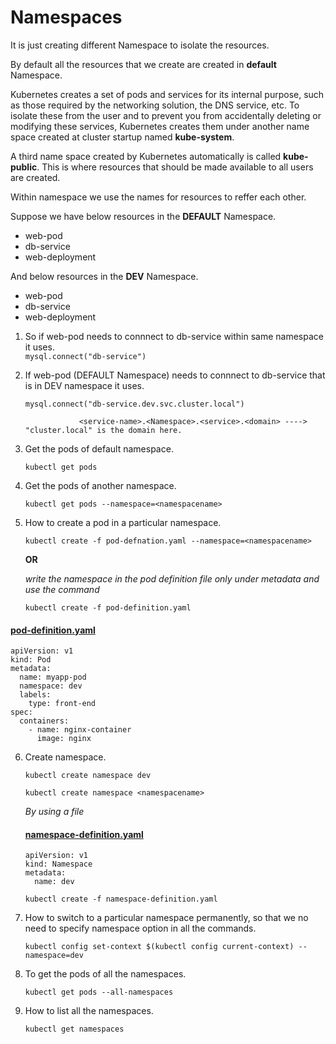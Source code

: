 # Namespaces  

It is just creating different Namespace to isolate the resources.  

By default all the resources that we create are created in **default** Namespace.

Kubernetes creates a set of pods and services for its internal purpose, such as those required by the networking solution, the DNS service, etc. To isolate these from the user and to prevent you from accidentally deleting or modifying these services, Kubernetes creates them under another name space created at cluster startup named **kube-system**.

A third name space created by Kubernetes automatically is called **kube-public**.
This is where resources that should be made available to all users are created.  

Within namespace we use the names for resources to reffer each other.

Suppose we have below resources in the **DEFAULT** Namespace.
- web-pod
- db-service
- web-deployment

And below resources in the **DEV** Namespace.
- web-pod
- db-service
- web-deployment

1. So if web-pod needs to connnect to db-service within same namespace it uses.  
    `mysql.connect("db-service")`

2. If web-pod (DEFAULT Namespace) needs to connnect to db-service that is in DEV namespace it uses.  

    `mysql.connect("db-service.dev.svc.cluster.local")`  

                   <service-name>.<Namespace>.<service>.<domain> ----> "cluster.local" is the domain here.

3. Get the pods of default namespace.  

    `kubectl get pods`

4. Get the pods of another namespace.  

    `kubectl get pods --namespace=<namespacename>`   

5. How to create a pod in a particular namespace.  
    
    `kubectl create -f pod-defnation.yaml --namespace=<namespacename>`

    **OR**

    *write the namespace in the pod definition file only under metadata and use the command*
    
    `kubectl create -f pod-definition.yaml` 

#### [pod-definition.yaml](pod-definition.yaml)  

```
apiVersion: v1
kind: Pod
metadata:
  name: myapp-pod
  namespace: dev
  labels:
    type: front-end
spec:
  containers:
    - name: nginx-container
      image: nginx
```

6. Create namespace.  

    `kubectl create namespace dev`  

    `kubectl create namespace <namespacename>`  

    *By using a file*

    #### [namespace-definition.yaml](namespace-definition.yaml)
    ```
    apiVersion: v1
    kind: Namespace
    metadata:
      name: dev
    ```  

    `kubectl create -f namespace-definition.yaml`

7. How to switch to a particular namespace permanently, so that we no need to specify namespace option in all the commands.  

    `kubectl config set-context $(kubectl config current-context) --namespace=dev`

8. To get the pods of all the namespaces.  

    `kubectl get pods --all-namespaces`

9. How to list all the namespaces.  

    `kubectl get namespaces`
